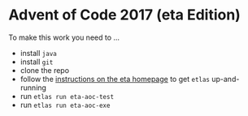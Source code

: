 # Advent of Code 2017 (eta Edition)

To make this work you need to ...

* install `java`
* install `git`
* clone the repo
* follow the [instructions on the eta homepage](https://eta-lang.org/docs/user-guides/eta-user-guide/installation/etlas) to get `etlas` up-and-running
* run `etlas run eta-aoc-test`
* run `etlas run eta-aoc-exe`
